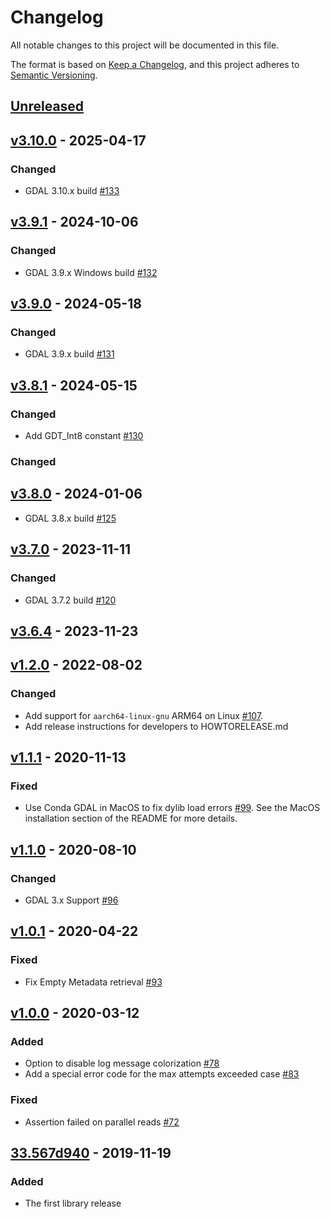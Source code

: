 # Changelog
All notable changes to this project will be documented in this file.

The format is based on [Keep a Changelog](https://keepachangelog.com/en/1.0.0/),
and this project adheres to [Semantic Versioning](https://semver.org/spec/v2.0.0.html).

## [Unreleased]

## [v3.10.0] - 2025-04-17
### Changed
- GDAL 3.10.x build [#133](https://github.com/geotrellis/gdal-warp-bindings/pull/133)

## [v3.9.1] - 2024-10-06
### Changed
- GDAL 3.9.x Windows build [#132](https://github.com/geotrellis/gdal-warp-bindings/pull/132)

## [v3.9.0] - 2024-05-18
### Changed
- GDAL 3.9.x build [#131](https://github.com/geotrellis/gdal-warp-bindings/pull/131)

## [v3.8.1] - 2024-05-15
### Changed
- Add GDT_Int8 constant [#130](https://github.com/geotrellis/gdal-warp-bindings/pull/130)

### Changed
## [v3.8.0] - 2024-01-06

- GDAL 3.8.x build [#125](https://github.com/geotrellis/gdal-warp-bindings/pull/125)

## [v3.7.0] - 2023-11-11

### Changed
- GDAL 3.7.2 build [#120](https://github.com/geotrellis/gdal-warp-bindings/pull/120)

## [v3.6.4] - 2023-11-23

## [v1.2.0] - 2022-08-02

### Changed
- Add support for `aarch64-linux-gnu` ARM64 on Linux [#107](https://github.com/geotrellis/gdal-warp-bindings/pull/107).
- Add release instructions for developers to HOWTORELEASE.md

## [v1.1.1] - 2020-11-13

### Fixed
- Use Conda GDAL in MacOS to fix dylib load errors [#99](https://github.com/geotrellis/gdal-warp-bindings/pull/99). See the MacOS installation section of the README for more details.

## [v1.1.0] - 2020-08-10
### Changed
- GDAL 3.x Support [#96](https://github.com/geotrellis/gdal-warp-bindings/pull/96)

## [v1.0.1] - 2020-04-22
### Fixed
- Fix Empty Metadata retrieval [#93](https://github.com/geotrellis/gdal-warp-bindings/pull/93)

## [v1.0.0] - 2020-03-12
### Added
- Option to disable log message colorization [#78](https://github.com/geotrellis/gdal-warp-bindings/issues/78)
- Add a special error code for the max attempts exceeded case [#83](https://github.com/geotrellis/gdal-warp-bindings/issues/83)

### Fixed
- Assertion failed on parallel reads [#72](https://github.com/geotrellis/gdal-warp-bindings/issues/72)

## [33.567d940] - 2019-11-19
### Added
- The first library release

[Unreleased]: https://github.com/geotrellis/gdal-warp-bindings/compare/v3.10.0...HEAD
[v3.10.0]: https://github.com/geotrellis/gdal-warp-bindings/compare/v3.9.1...v3.10.0
[v3.9.1]: https://github.com/geotrellis/gdal-warp-bindings/compare/v3.9.0...v3.9.1
[v3.9.0]: https://github.com/geotrellis/gdal-warp-bindings/compare/v3.8.1...v3.9.0
[v3.8.1]: https://github.com/geotrellis/gdal-warp-bindings/compare/v3.8.0...v3.8.1
[v3.8.0]: https://github.com/geotrellis/gdal-warp-bindings/compare/v3.7.0...v3.8.0
[v3.7.0]: https://github.com/geotrellis/gdal-warp-bindings/compare/v1.2.0...v3.7.0
[v3.6.4]: https://github.com/geotrellis/gdal-warp-bindings/compare/v3.6.4...v3.7.0
[v1.2.0]: https://github.com/geotrellis/gdal-warp-bindings/compare/v1.1.1...v1.2.0
[v1.1.1]: https://github.com/geotrellis/gdal-warp-bindings/compare/v1.1.0...v1.1.1
[v1.1.0]: https://github.com/geotrellis/gdal-warp-bindings/compare/v1.0.1...v1.1.0
[v1.0.1]: https://github.com/geotrellis/gdal-warp-bindings/compare/v1.0.0...v1.0.1
[v1.0.0]: https://github.com/geotrellis/gdal-warp-bindings/compare/567d940706b08860f99492713ce706c3be02c33e...v1.0.0
[33.567d940]: https://github.com/geotrellis/gdal-warp-bindings/compare/0cc769caa6a9d179fae4dfa0aca8e291b64bbdb0...567d940706b08860f99492713ce706c3be02c33e
